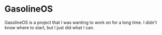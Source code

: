 # GasolineOS
GasolineOS is a project that I was wanting to work on for a long time. I didn't know where to start, but I just did what I can.
